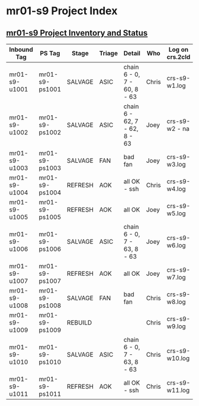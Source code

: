 # mr01-s9 Project Index

## [mr01-s9 Project Inventory and Status](./README.md)

| Inbound Tag   | PS Tag         | Stage   | Triage | Detail                       | Who   | Log on crs.2cld | ASICS |
|---------------|----------------|---------|--------|------------------------------|-------|-----------------|-------|
| mr01-s9-u1001 | mr01-s9-ps1001 | SALVAGE | ASIC   | chain 6 - 0, 7 - 60, 8 - 63  | Chris | crs-s9-w1.log   | 123   |
| mr01-s9-u1002 | mr01-s9-ps1002 | SALVAGE | ASIC   | chain 6 - 62, 7 - 62, 8 - 63 | Joey  | crs-s9-w2 - na  | 187   |
| mr01-s9-u1003 | mr01-s9-ps1003 | SALVAGE | FAN    | bad fan                      | Joey  | crs-s9-w3.log   |       |
| mr01-s9-u1004 | mr01-s9-ps1004 | REFRESH | AOK    | all OK - ssh                 | Chris | crs-s9-w4.log   | 189   |
| mr01-s9-u1005 | mr01-s9-ps1005 | REFRESH | AOK    | all OK                       | Joey  | crs-s9-w5.log   | 189   |
| mr01-s9-u1006 | mr01-s9-ps1006 | SALVAGE | ASIC   | chain 6 - 0, 7 - 63, 8 - 63  | Joey  | crs-s9-w6.log   | 126   |
| mr01-s9-u1007 | mr01-s9-ps1007 | REFRESH | AOK    | all OK                       | Joey  | crs-s9-w7.log   | 189   |
| mr01-s9-u1008 | mr01-s9-ps1008 | SALVAGE | FAN    | bad fan                      | Chris | crs-s9-w8.log   |       |
| mr01-s9-u1009 | mr01-s9-ps1009 | REBUILD |        |                              | Chris | crs-s9-w9.log   |       |
| mr01-s9-u1010 | mr01-s9-ps1010 | SALVAGE | ASIC   | chain 6 - 0, 7 - 63, 8 - 63  | Chris | crs-s9-w10.log  | 126   |
| mr01-s9-u1011 | mr01-s9-ps1011 | REFRESH | AOK    | all OK - ssh                 | Chris | crs-s9-w11.log  | 189   |
